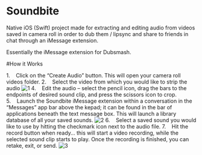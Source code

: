 # Soundbite
Native iOS (Swift) project made for extracting and editing audio from videos saved in camera roll in order to dub them / lipsync and share to friends in chat through an iMessage extension. 

Essentially the iMessage extension for Dubsmash. 

#How it Works

1.    Click on the “Create Audio” button. This will open your camera roll videos folder.
2.    Select the video from which you would like to strip the audio
![1](https://user-images.githubusercontent.com/35708477/126738363-cdcd61cc-c772-4634-80ec-39e7d09c16b0.png)
4.    Edit the audio – select the pencil icon, drag the bars to the endpoints of desired sound clip, and press the scissors icon to crop.
5.    Launch the Soundbite iMessage extension within a conversation in the “Messages” app bar above the kepad; it can be found in the bar of applications beneath the text message box. This will launch a library database of all your saved sounds.
![2](https://user-images.githubusercontent.com/35708477/126738361-9b769dad-b6cf-4e76-b77e-0d1821c563d0.png)
6.    Select a saved sound you would like to use by hitting the checkmark icon next to the audio file.
7.    Hit the record button when ready… this will start a video recording, while the selected sound clip starts to play. Once the recording is finished, you can retake, exit, or send.
![3](https://user-images.githubusercontent.com/35708477/126738358-924392b8-8e0b-4f49-b796-c519b6faa10a.png)

